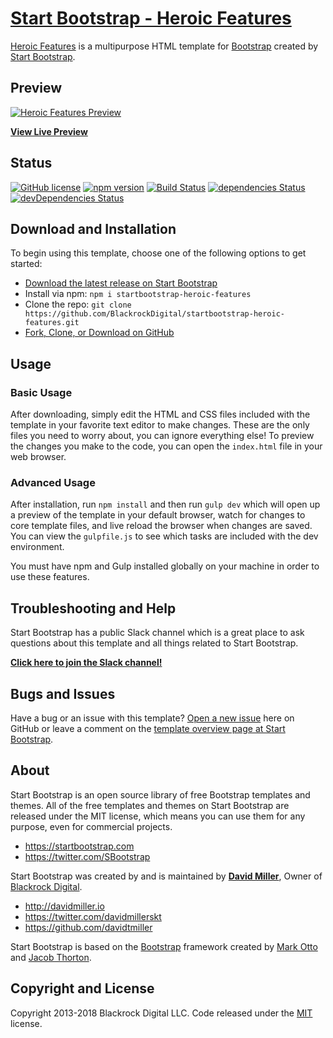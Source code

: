 # [Start Bootstrap - Heroic Features](https://startbootstrap.com/template-overviews/heroic-features/)

[Heroic Features](http://startbootstrap.com/template-overviews/heroic-features/) is a multipurpose HTML template for [Bootstrap](http://getbootstrap.com/) created by [Start Bootstrap](http://startbootstrap.com/).

## Preview

[![Heroic Features Preview](https://startbootstrap.com/assets/img/templates/heroic-features.jpg)](https://blackrockdigital.github.io/startbootstrap-heroic-features/)

**[View Live Preview](https://blackrockdigital.github.io/startbootstrap-heroic-features/)**

## Status

[![GitHub license](https://img.shields.io/badge/license-MIT-blue.svg)](https://raw.githubusercontent.com/BlackrockDigital/startbootstrap-heroic-features/master/LICENSE)
[![npm version](https://img.shields.io/npm/v/startbootstrap-heroic-features.svg)](https://www.npmjs.com/package/startbootstrap-heroic-features)
[![Build Status](https://travis-ci.org/BlackrockDigital/startbootstrap-heroic-features.svg?branch=master)](https://travis-ci.org/BlackrockDigital/startbootstrap-heroic-features)
[![dependencies Status](https://david-dm.org/BlackrockDigital/startbootstrap-heroic-features/status.svg)](https://david-dm.org/BlackrockDigital/startbootstrap-heroic-features)
[![devDependencies Status](https://david-dm.org/BlackrockDigital/startbootstrap-heroic-features/dev-status.svg)](https://david-dm.org/BlackrockDigital/startbootstrap-heroic-features?type=dev)

## Download and Installation

To begin using this template, choose one of the following options to get started:
* [Download the latest release on Start Bootstrap](https://startbootstrap.com/template-overviews/heroic-features/)
* Install via npm: `npm i startbootstrap-heroic-features`
* Clone the repo: `git clone https://github.com/BlackrockDigital/startbootstrap-heroic-features.git`
* [Fork, Clone, or Download on GitHub](https://github.com/BlackrockDigital/startbootstrap-heroic-features)

## Usage

### Basic Usage

After downloading, simply edit the HTML and CSS files included with the template in your favorite text editor to make changes. These are the only files you need to worry about, you can ignore everything else! To preview the changes you make to the code, you can open the `index.html` file in your web browser.

### Advanced Usage

After installation, run `npm install` and then run `gulp dev` which will open up a preview of the template in your default browser, watch for changes to core template files, and live reload the browser when changes are saved. You can view the `gulpfile.js` to see which tasks are included with the dev environment.

You must have npm and Gulp installed globally on your machine in order to use these features.

## Troubleshooting and Help

Start Bootstrap has a public Slack channel which is a great place to ask questions about this template and all things related to Start Bootstrap.

**[Click here to join the Slack channel!](https://startbootstrap-slack.herokuapp.com/)**

## Bugs and Issues

Have a bug or an issue with this template? [Open a new issue](https://github.com/BlackrockDigital/startbootstrap-heroic-features/issues) here on GitHub or leave a comment on the [template overview page at Start Bootstrap](http://startbootstrap.com/template-overviews/heroic-features/).

## About

Start Bootstrap is an open source library of free Bootstrap templates and themes. All of the free templates and themes on Start Bootstrap are released under the MIT license, which means you can use them for any purpose, even for commercial projects.

* https://startbootstrap.com
* https://twitter.com/SBootstrap

Start Bootstrap was created by and is maintained by **[David Miller](http://davidmiller.io/)**, Owner of [Blackrock Digital](http://blackrockdigital.io/).

* http://davidmiller.io
* https://twitter.com/davidmillerskt
* https://github.com/davidtmiller

Start Bootstrap is based on the [Bootstrap](http://getbootstrap.com/) framework created by [Mark Otto](https://twitter.com/mdo) and [Jacob Thorton](https://twitter.com/fat).

## Copyright and License

Copyright 2013-2018 Blackrock Digital LLC. Code released under the [MIT](https://github.com/BlackrockDigital/startbootstrap-heroic-features/blob/gh-pages/LICENSE) license.


